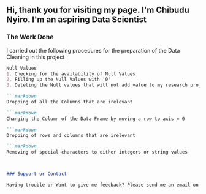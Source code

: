 ## Hi, thank you for visiting my page. I'm Chibudu Nyiro. I'm an aspiring Data Scientist

### The Work Done
I carried out the following procedures for the preparation of the Data Cleaning in this project

```markdown
Null Values
1. Checking for the availability of Null Values
2. Filling up the Null Values with '0'
3. Deleting the Null values that will not add value to my research project

```markdown
Dropping of all the Columns that are irelevant

```markdown
Changing the Column of the Data Frame by moving a row to axis = 0

```markdown
Dropping of rows and columns that are irelevant

```markdown
Removing of special characters to either integers or string values



### Support or Contact

Having trouble or Want to give me feedback? Please send me an email on **samchibudu06@yahoo.com**
